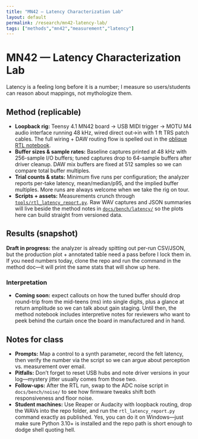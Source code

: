 ```yaml
---
title: "MN42 — Latency Characterization Lab"
layout: default
permalink: /research/mn42-latency-lab/
tags: ["methods","mn42","measurement","latency"]
---
```


# MN42 — Latency Characterization Lab

Latency is a feeling long before it is a number; I measure so users/students can reason about mappings, not mythologize them.

## Method (replicable)
- **Loopback rig:** Teensy 4.1 MN42 board → USB MIDI trigger → MOTU M4 audio interface running 48 kHz, wired direct out→in with 1 ft TRS patch cables. The full wiring + DAW routing flow is spelled out in the [oblique RTL notebook](https://github.com/bseverns/MOARkNOBS-42/blob/main/docs/bench/latency/oblique_rtl.md).
- **Buffer sizes & sample rates:** Baseline captures printed at 48 kHz with 256-sample I/O buffers; tuned captures drop to 64-sample buffers after driver cleanup. DAW mix buffers are fixed at 512 samples so we can compare total buffer multiples.
- **Trial counts & stats:** Minimum five runs per configuration; the analyzer reports per-take latency, mean/median/p95, and the implied buffer multiples. More runs are always welcome when we take the rig on tour.
- **Scripts + assets:** Measurements crunch through [`tools/rtl_latency_report.py`](https://github.com/bseverns/MOARkNOBS-42/blob/main/tools/rtl_latency_report.py). Raw WAV captures and JSON summaries will live beside the method notes in [`docs/bench/latency/`](https://github.com/bseverns/MOARkNOBS-42/tree/main/docs/bench/latency/) so the plots here can build straight from versioned data.

## Results (snapshot)
**Draft in progress:** the analyzer is already spitting out per-run CSV/JSON, but the production plot + annotated table need a pass before I lock them in. If you need numbers today, clone the repo and run the command in the method doc—it will print the same stats that will show up here.

### Interpretation
- **Coming soon:** expect callouts on how the tuned buffer should drop round-trip from the mid-teens (ms) into single digits, plus a glance at return amplitude so we can talk about gain staging. Until then, the method notebook includes interpretive notes for reviewers who want to peek behind the curtain once the board in manufactured and in hand.

## Notes for class
- **Prompts:** Map a control to a synth parameter, record the felt latency, then verify the number via the script so we can argue about perception vs. measurement over email.
- **Pitfalls:** Don’t forget to reset USB hubs and note driver versions in your log—mystery jitter usually comes from those two.
- **Follow-ups:** After the RTL run, swap to the ADC noise script in `docs/bench/noise/` to see how firmware tweaks shift both responsiveness and floor noise.
- **Student machines:** Use Reaper or Audacity with loopback routing, drop the WAVs into the repo folder, and run the `rtl_latency_report.py` command exactly as published. Yes, you can do it on Windows—just make sure Python 3.10+ is installed and the repo path is short enough to dodge shell quoting hell.
